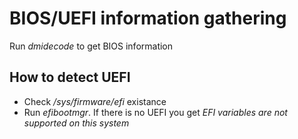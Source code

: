 # BIOS/UEFI information gathering

Run *dmidecode* to get BIOS information

## How to detect UEFI
- Check */sys/firmware/efi* existance
- Run *efibootmgr*. If there is no UEFI you get *EFI variables are not supported on this system*